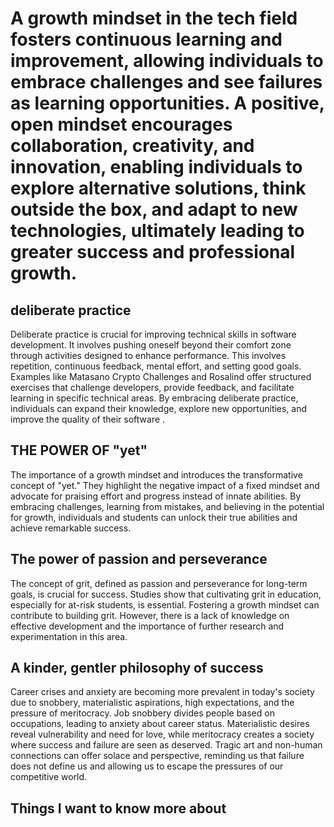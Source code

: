 
# A growth mindset in the tech field fosters continuous learning and improvement, allowing individuals to embrace challenges and see failures as learning opportunities. A positive, open mindset encourages collaboration, creativity, and innovation, enabling individuals to explore alternative solutions, think outside the box, and adapt to new technologies, ultimately leading to greater success and professional growth.

## deliberate practice

Deliberate practice is crucial for improving technical skills in software development. It involves pushing oneself beyond their comfort zone through activities designed to enhance performance. This involves repetition, continuous feedback, mental effort, and setting good goals. Examples like Matasano Crypto Challenges and Rosalind offer structured exercises that challenge developers, provide feedback, and facilitate learning in specific technical areas. By embracing deliberate practice, individuals can expand their knowledge, explore new opportunities, and improve the quality of their software .

## THE POWER OF "yet"

The importance of  a growth mindset and introduces the transformative concept of "yet." They highlight the negative impact of a fixed mindset and advocate for praising effort and progress instead of innate abilities. By embracing challenges, learning from mistakes, and believing in the potential for growth, individuals and students can unlock their true abilities and achieve remarkable success.

## The power of passion and perseverance

The concept of grit, defined as passion and perseverance for long-term goals, is crucial for success. Studies show that cultivating grit in education, especially for at-risk students, is essential. Fostering a growth mindset can contribute to building grit. However, there is a lack of knowledge on effective development and the importance of further research and experimentation in this area.

## A kinder, gentler philosophy of success

Career crises and anxiety are becoming more prevalent in today's society due to snobbery, materialistic aspirations, high expectations, and the pressure of meritocracy. Job snobbery divides people based on occupations, leading to anxiety about career status. Materialistic desires reveal vulnerability and need for love, while meritocracy creates a society where success and failure are seen as deserved. Tragic art and non-human connections can offer solace and perspective, reminding us that failure does not define us and allowing us to escape the pressures of our competitive world.


## 

## Things I want to know more about